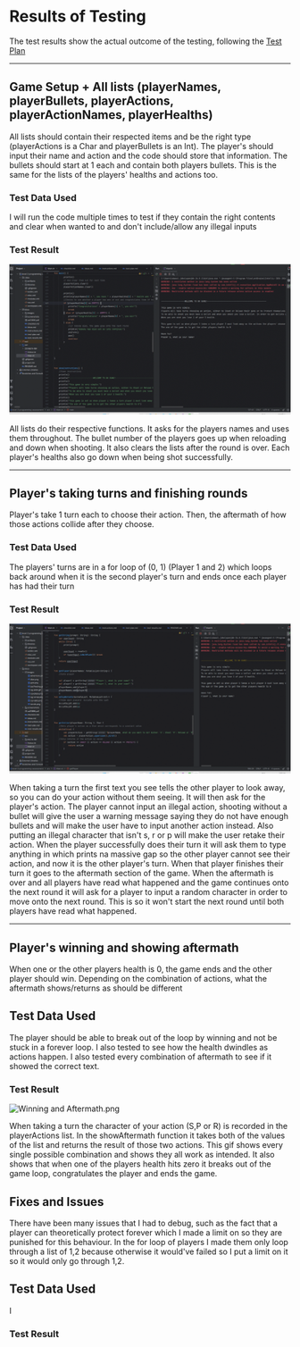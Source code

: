 # Results of Testing

The test results show the actual outcome of the testing, following the [Test Plan](test-plan.md)

---

## Game Setup + All lists (playerNames, playerBullets, playerActions, playerActionNames, playerHealths)

All lists should contain their respected items and be the right type (playerActions is a Char and playerBullets is an Int). The player's should input their name and action and the code should store that information. The bullets should start at 1 each and contain both players bullets. This is the same for the lists of the players' healths and actions too.

### Test Data Used

I will run the code multiple times to test if they contain the right contents and clear when wanted to and don't include/allow any illegal inputs

### Test Result

![List Testing.gif](images/ListTesting.gif)

All lists do their respective functions. It asks for the players names and uses them throughout. The bullet number of the players goes up when reloading and down when shooting. It also clears the lists after the round is over. Each player's healths also go down when being shot successfully. 

---

## Player's taking turns and finishing rounds

Player's take 1 turn each to choose their action. Then, the aftermath of how those actions collide after they choose.

### Test Data Used

The players' turns are in a for loop of (0, 1) (Player 1 and 2) which loops back around when it is the second player's turn and ends once each player has had their turn

### Test Result

![playerTurns.png](images/PlayerTurns.gif)

When taking a turn the first text you see tells the other player to look away, so you can do your action without them seeing. It will then ask for the player's action. The player cannot input an illegal action, shooting without a bullet will give the user a warning message saying they do not have enough bullets and will make the user have to input another action instead. Also putting an illegal character that isn't s, r or p will make the user retake their action. When the player successfully does their turn it will ask them to type anything in which prints na massive gap so the other player cannot see their action, and now it is the other player's turn. When that player finishes their turn it goes to the aftermath section of the game.
When the aftermath is over and all players have read what happened and the game continues onto the next round it will ask for a player to input a random character in order to move onto the next round. This is so it won't start the next round until both players have read what happened.

---
## Player's winning and showing aftermath

When one or the other players health is 0, the game ends and the other player should win. Depending on the combination of actions, what the aftermath shows/returns as should be different

## Test Data Used

The player should be able to break out of the loop by winning and not be stuck in a forever loop. I also tested to see how the health dwindles as actions happen. I also tested every combination of aftermath to see if it showed the correct text.

### Test Result

![Winning and Aftermath.png](images/WinAndAftermath.gif)

When taking a turn the character of your action (S,P or R) is recorded in the playerActions list. In the showAftermath function it takes both of the values of the list and returns the result of those two actions. This gif shows every single possible combination and shows they all work as intended. It also shows that when one of the players health hits zero it breaks out of the game loop, congratulates the player and ends the game.

## Fixes and Issues

There have been many issues that I had to debug, such as the fact that a player can theoretically protect forever which I made a limit on so they are punished for this behaviour. In the for loop of players I made them only loop through a list of 1,2 because otherwise it would've failed so I put a limit on it so it would only go through 1,2.

## Test Data Used 

I 

### Test Result

